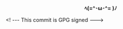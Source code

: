 <p align="center"><b>ﾍ(=^･ω･^= )ﾉ</b></p>

<!--- Pneumatic Nekoyue! Kawaii Overflow! --->
<! --- This commit is GPG signed --->